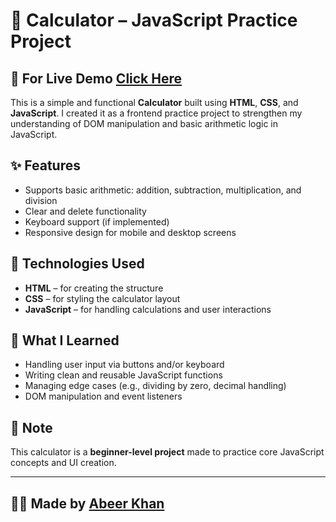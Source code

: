 # 🧮 Calculator – JavaScript Practice Project

## 🔗 For Live Demo <a href="https://abeerlala.github.io/Calculator" target="_blank">Click Here</a>

This is a simple and functional **Calculator** built using **HTML**, **CSS**, and **JavaScript**. I created it as a frontend practice project to strengthen my understanding of DOM manipulation and basic arithmetic logic in JavaScript.

## ✨ Features

- Supports basic arithmetic: addition, subtraction, multiplication, and division
- Clear and delete functionality
- Keyboard support (if implemented)
- Responsive design for mobile and desktop screens

## 🚀 Technologies Used

- **HTML** – for creating the structure
- **CSS** – for styling the calculator layout
- **JavaScript** – for handling calculations and user interactions

## 🧠 What I Learned

- Handling user input via buttons and/or keyboard
- Writing clean and reusable JavaScript functions
- Managing edge cases (e.g., dividing by zero, decimal handling)
- DOM manipulation and event listeners

## 📌 Note

This calculator is a **beginner-level project** made to practice core JavaScript concepts and UI creation.

---

## 🧑‍💻 Made by [Abeer Khan](https://www.mabeerkhan.com)
